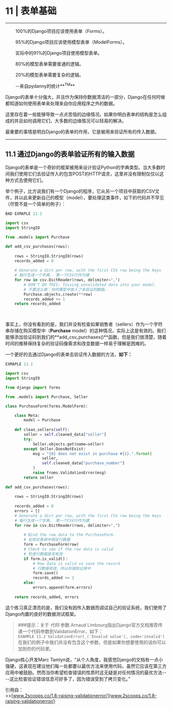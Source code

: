﻿# 11 | 表单基础 

---
  
 &nbsp;&nbsp;&nbsp;&nbsp;&nbsp;&nbsp;&nbsp;&nbsp;100%的Django项目应该使用表单（Forms）。

 &nbsp;&nbsp;&nbsp;&nbsp;&nbsp;&nbsp;&nbsp;&nbsp;95%的Django项目应该使用模型表单（ModelForms）。

 &nbsp;&nbsp;&nbsp;&nbsp;&nbsp;&nbsp;&nbsp;&nbsp;实际中的91%的Django项目使用模型表单。

 &nbsp;&nbsp;&nbsp;&nbsp;&nbsp;&nbsp;&nbsp;&nbsp;80%的模型表单需要普通的逻辑。

 &nbsp;&nbsp;&nbsp;&nbsp;&nbsp;&nbsp;&nbsp;&nbsp;20%的模型表单需要复杂的逻辑。
 
 &nbsp;&nbsp;&nbsp;&nbsp;&nbsp;&nbsp;&nbsp;&nbsp;--来自pydanny的统计**<sup>TM</sup>**
 
 Django的表单十分强大，并且作为保持你数据清洁的一部分，Django在任何时候都知道如何使用表单来处理来自你应用程序之外的数据。
 
 这里存在着一些能够导致一点点苦恼的边缘情况。如果你明白表单的结构是怎么组成的并且如何调用它们，大多数的边缘情况可以轻易的解决。
 
 最重要的事情是明白Django的表单的作用，它是被用来验证所有的传入数据。
 
---
## 11.1 通过Django的表单验证所有的输入数据

Django的表单是一个奇妙的框架被用来设计验证Python的字典类型。当大多数时间我们使用它们去验证传入的包含POST的HTTP请求，这里并没有限制仅仅以这种方式去使用它们。

举个例子，比方说我们有一个Django的程序，它从另一个项目中获取的CSV文件，并以此来更新自己的模型（model），要处理这类事件，如下的代码并不罕见（尽管不是一个简单的例子）：
<br />

```python
BAD EXMAPLE 11.1

import csv
import StringIO

from .models import Purchase

def add_csv_purchases(rows):
    
    rows = StringIO.StringIO(rows)
    records_added = 0
    
    # Generate a dict per row, with the first CSV row being the keys
    # 每行生成一个字典， 第一个CSV行作为键
    for row in csv.DictReader(rows, delimiter=",")
        # DON'T DO THIS: Tossing unvalidated data into your model.
        # 不要这么做：你的模型中放入了未验证的数据。
        Purchase.objects.create(**row)
        records_added += 1
    return records_added
```
<br />

事实上，你没有看到的是，我们并没有检查如果销售者（sellers）作为一个字符串存储在购买模型中（**Purchase** model）的这种情况，实际上这是有效的。我们能够添加验证码到我们的**add_csv_purchases()**函数，但是我们很清楚，随着时间的推移保持复杂的验证码像需求和改变数据一样易于理解是困难的。

一个更好的去通过Django的表单去验证传入数据的方法，**如下：**
<br />

```python
EXMAPLE 11.1

import csv
import StringIO

from django import forms

from .models import Purchase, Seller

class PurchaseForm(forms.ModelForm):

    class Meta:
        model = Purchase
    
    def clean_sellers(self):
        seller = self.cleaned_data["seller"]
        try:
            Seller.objects.get(name=seller)
        except Seller.DoesNotExist:
            msg = "{0} does not exist in purchase #{1}.".format(
                seller,
                self.cleaned_data["purchase_number"]
            )
            raise froms.ValidationError(msg)
        return seller
    
def add_csv_purchases(rows):
    
    rows = StringIO.StringIO(rows)
    
    records_added = 0
    errors = []
    # Generate a dict per row, with the first CSV row being the keys
    # 每行生成一个字典， 第一个CSV行作为键
    for row in csv.DictReader(rows, delimiter=",")
    
        # Bind the row data to the PurchaseForm.
        # 在购买表单中绑定行数据
        form = PurchaseForm(row)
        # Check to see if the row data is valid
        # 检查行数据是否有效
        if form.is_valid()：
            # Row data is valid so save the record
            # 行数据有效，所以存储到记录中
            form.save()
            records_added += 1
        else:
            errors.append(form.errors)
    
    return records_added, errors
```

这个练习真正漂亮的是，我们没有因传入数据而调试自己的验证系统，我们使用了Django内置的良好的数据测试框架。

> ###提示：关于 *代码* 参数
Arnaud Limbourg指出Django官方文档推荐传递一个代码参数到ValidationError，如下：<br />
`EXAMPLE 11.2
ValidationError(_('Invalid value'), code='invalid')`<br />
在我们的例子中我们并没有包含这个参数，但是如果你想要使用的话你可以加到你的代码里。<br />

Django核心开发Marc Tamlyn说，“从个人角度，我感觉Django的文档有一点小强硬，这表现在建议他们每一处都要以最优方法来使用代码，虽然它应该在第三方应用中被鼓励。然而当你希望检查错误的性质时这无疑是对任何情况的最优方法----这比检查验证错误信息可好多了，因为错误受到了拷贝变化。”

引用自：<br />
    >>[www.2scoops.co/1.8-raising-validationerror/](www.2scoops.co/1.8-raising-validationerror/)




